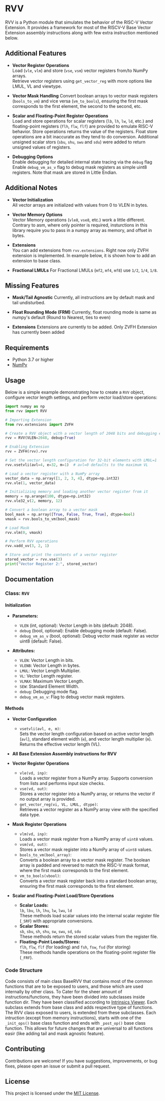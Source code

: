 # RVV

RVV is a Python module that simulates the behavior of the RISC-V Vector Extension. It provides a framework for most of the RISCV-V Base Vector Extension assembly instructions along with few extra instruction mentioned below. 

## Additional Features

- **Vector Register Operations**  
  Load (`vle`, `vlm`) and store (`vse`, `vsm`) vector registers from/to NumPy arrays.  
  Retrieve vector registers using `get_vector_reg` with more options like LMUL, VL and viewtype.

- **Vector Mask Handling**
  Convert boolean arrays to vector mask registers (`bools_to_vm`) and vice versa (`vm_to_bools`), ensuring the first mask corresponds to the first element, the second to the second, etc.

- **Scalar and Floating-Point Register Operations**  
  Load and store operations for scalar registers (`lb`, `lh`, `lw`, `ld`, etc.) and floating-point registers (`flh`, `flw`, `flf`) are provided to emulate RISC-V behavior. Store operations returns the value of the registers. Float store operations are a bit inaccurate as they tend to do conversion. Additional unsigned scalar stors (`sbu`, `shu`, `swu` and `sdu`) were added to return unsigned values of registers.

- **Debugging Options**  
  Enable debugging for detailed internal state tracing via the `debug` flag
  Enable `debug_vm_as_v` flag to debug mask registers as simple uint8 registers. Note that mask are stored in Little Endian.

## Additional Notes

- **Vector Initialization**  
  All vector arrays are initialized with values from 0 to VLEN in bytes.

- **Vector Memory Options**  
  Vector Memory operations (`vle8`, `vse8`, etc.) work a little different. Contrary to asm, where only pointer is required, insturctions in this library require you to pass in a numpy array as memory, and offset in bytes.

- **Extensions**  
  You can add extensions from `rvv.extensions`. Right now only ZVFH extension is implemented. In example below, it is shown how to add an extension to base class.

- **Fractional LMULs**
  For Fractional LMULs (`mf2`, `mf4`, `mf8`) use `1/2`, `1/4`, `1/8`.

## Missing Features

- **Mask/Tail Agnostic**
  Currently, all instructions are by default mask and tail undisturbed.

- **Float Rounding Mode (FRM)**
  Currently, float rounding mode is same as numpy's default (Round to Nearest, ties to even)

- **Extensions**
  Extensions are currently to be added. Only ZVFH Extension has currently been added

## Requirements

- Python 3.7 or higher
- [NumPy](https://numpy.org/)

## Usage

Below is a simple example demonstrating how to create a `RVV` object, configure vector length settings, and perform vector load/store operations:

```python
import numpy as np
from rvv import RVV

# Importing Extension
from rvv.extensions import ZVFH

# Create a RVV object with a vector length of 2048 bits and debugging enabled
rvv = RVV(VLEN=2048, debug=True)

# Enabling Extension
rvv = ZVFH(rvv).rvv

# Set the vector length configuration for 32-bit elements with LMUL=1
rvv.vsetvli(avl=4, e=32, m=1)  # avl=0 defaults to the maximum VL

# Load a vector register with a NumPy array
vector_data = np.array([1, 2, 3, 4], dtype=np.int32)
rvv.vle(1, vector_data)

# Initializing memory and loading another vector register from it
memory = np.arange(100, dtype=np.int32)
rvv.vle32_v(2, memory, 12)

# Convert a boolean array to a vector mask
bool_mask = np.array([True, False, True, True], dtype=bool)
vmask = rvv.bools_to_vm(bool_mask)

# Load Mask
rvv.vlm(0, vmask)

# Perform RVV operations
rvv.vadd_vv(3, 2, 1)

# Store and print the contents of a vector register
stored_vector = rvv.vse(3)
print("Vector Register 2:", stored_vector)
```

## Documentation

### Class: `RVV`

#### Initialization
- **Parameters:**
  - `VLEN` (int, optional): Vector Length in bits (default: 2048).
  - `debug` (bool, optional): Enable debugging mode (default: False).
  - `debug_vm_as_v` (bool, optional): Debug vector mask register as vector uint8 (default: False).

- **Attributes:**
  - `VLEN`: Vector Length in bits.
  - `VLENB`: Vector Length in bytes.
  - `LMUL`: Vector Length Multiplier.
  - `VL`: Vector Length register.
  - `VLMAX`: Maximum Vector Length.
  - `SEW`: Standard Element Width.
  - `debug`: Debugging mode flag.
  - `debug_vm_as_v`: Flag to debug vector mask registers.

#### Methods

- **Vector Configuration**
  - `vsetvli(avl, e, m)`:  
    Sets the vector length configuration based on active vector length (`avl`), standard element width (`e`), and vector length multiplier (`m`).  
    Returns the effective vector length (VL).

- **All Base Extension Assembly instructions for RVV**

- **Vector Register Operations**
  - `vle(vd, inp)`:  
    Loads a vector register from a NumPy array. Supports conversion from lists and performs input size checks.
  - `vse(vd, out)`:  
    Stores a vector register into a NumPy array, or returns the vector if no output array is provided.
  - `get_vector_reg(vi, VL, LMUL, dtype)`:  
    Retrieves a vector register as a NumPy array view with the specified data type.

- **Mask Register Operations**
  - `vlm(vd, inp)`:  
    Loads a vector mask register from a NumPy array of `uint8` values.
  - `vsm(vd, out)`:  
    Stores a vector mask register into a NumPy array of `uint8` values.
  - `bools_to_vm(bool_array)`:  
    Converts a boolean array to a vector mask register. The boolean array is padded and reversed to match the RISC-V mask format, where the first mask corresponds to the first element.
  - `vm_to_bools(vbool)`:  
    Converts a vector mask register back into a standard boolean array, ensuring the first mask corresponds to the first element.

- **Scalar and Floating-Point Load/Store Operations**
  - **Scalar Loads:**  
    `lb`, `lbu`, `lh`, `lhu`, `lw`, `lwu`, `ld`  
    These methods load scalar values into the internal scalar register file (`_SRF`) with appropriate conversions.
  - **Scalar Stores:**  
    `sb`, `sbu`, `sh`, `shu`, `sw`, `swu`, `sd`, `sdu`  
    These methods return the stored scalar values from the register file.
  - **Floating-Point Loads/Stores:**  
    `flh`, `flw`, `flf` (for loading) and `fsh`, `fsw`, `fsd` (for storing)  
    These methods handle operations on the floating-point register file (`_FRF`).

### Code Structure
Code consists of main class BaseRVV that contains most of the common functions that are to be exposed to users, and those which are used internally by other class. To Cater for the sheer amount of instructions/functions, they have been divided into subclasses inside function dir. They have been classified according to [Intrinsics Viewer](https://dzaima.github.io/intrinsics-viewer/#0q1YqVbJSKsosTtYtU9JRSlSyilYqU4rVUUoGsoBUJlDWEASUagE). Each subclass extends from base class and adds respective type of functions. The RVV class exposed to users, is extended from these subclasses.
Each intruction (except from memory instructions), starts with one of the `_init_ops()` base class function and ends with `_post_op()` base class function. This allows for future changes that are universal to all functions easir (like adding tail and mask agnostic feature).

## Contributing

Contributions are welcome! If you have suggestions, improvements, or bug fixes, please open an issue or submit a pull request.

## License

This project is licensed under the [MIT License](LICENSE).
